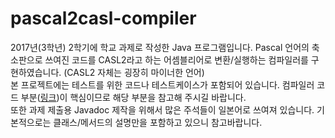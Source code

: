 # pascal2casl-compiler
2017년(3학년) 2학기에 학교 과제로 작성한 Java 프로그램입니다.
Pascal 언어의 축소판으로 쓰여진 코드를 CASL2라고 하는 어셈블리어로 변환/실행하는 컴파일러를 구현하였습니다. (CASL2 자체는 굉장히 마이너한 언어)\
본 프로젝트에는 테스트를 위한 코드나 테스트케이스가 포함되어 있습니다. 컴파일러 코드 부분([링크](src/main/java/enshud/s4/compiler))이 핵심이므로 해당 부분을 참고해 주시길 바랍니다.\
또한 과제 제출용 Javadoc 제작을 위해서 많은 주석들이 일본어로 쓰여져 있습니다. 기본적으로는 클래스/메서드의 설명만을 포함하고 있으니 참고바랍니다.

